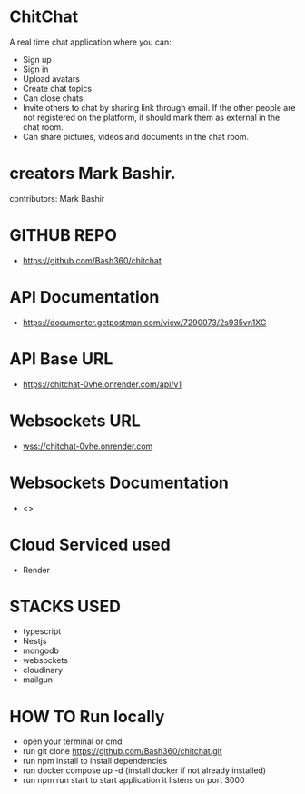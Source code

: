 # ChitChat
A real time chat application where you can:
- Sign up
- Sign in
- Upload avatars
- Create chat topics
- Can close chats.
- Invite others to chat by sharing link through email. If the other people are not registered on the platform, it should mark them as external in the chat room.
- Can share pictures, videos and documents in the chat room.

# creators Mark Bashir.
contributors:
Mark Bashir

# GITHUB REPO

- <https://github.com/Bash360/chitchat>

# API Documentation

- <https://documenter.getpostman.com/view/7290073/2s935vn1XG>

# API Base URL

- <https://chitchat-0vhe.onrender.com/api/v1>

# Websockets URL

- <wss://chitchat-0vhe.onrender.com>

# Websockets Documentation

- <>

# Cloud Serviced used

- Render
# STACKS USED

- typescript
- Nestjs
- mongodb
- websockets
- cloudinary
- mailgun


# HOW TO Run locally

- open your terminal or cmd
- run git clone <https://github.com/Bash360/chitchat.git>
- run npm install to install dependencies
- run docker compose up -d  (install docker if not already installed)
- run npm run start to start application it listens on port 3000



